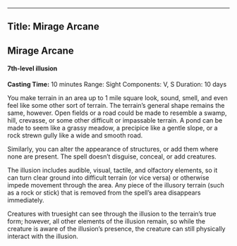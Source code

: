 -------------------------
Title: Mirage Arcane
-------------------------

## Mirage Arcane

#### 7th-level illusion


**Casting Time:** 10 minutes Range:
Sight Components: V, S Duration:
10 days


You make terrain in an area up to 1 mile square look, sound, smell, and
even feel like some other sort of terrain. The terrain’s general shape
remains the same, however. Open fields or a road could be made to
resemble a swamp, hill, crevasse, or some other difficult or impassable
terrain. A pond can be made to seem like a grassy meadow, a precipice
like a gentle slope, or a rock strewn gully like a wide and smooth
road.

Similarly, you can alter the appearance of structures, or add them where
none are present. The spell doesn’t disguise, conceal, or add creatures.

The illusion includes audible, visual, tactile, and olfactory elements,
so it can turn clear ground into difficult terrain (or vice versa) or
otherwise impede movement through the area. Any piece of the illusory
terrain (such as a rock or stick) that is removed from the spell’s area
disappears immediately.

Creatures with truesight can see through the illusion to the terrain’s
true form; however, all other elements of the illusion remain, so while
the creature is aware of the illusion’s presence, the creature can still
physically interact with the illusion.


